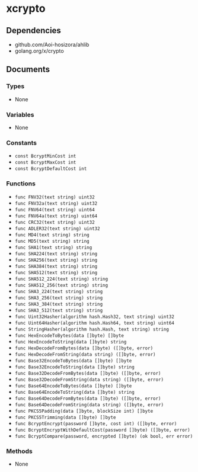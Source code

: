 # xcrypto

## Dependencies

+ github.com/Aoi-hosizora/ahlib
+ golang.org/x/crypto

## Documents

### Types

+ None

### Variables

+ None

### Constants

+ `const BcryptMinCost int`
+ `const BcryptMaxCost int`
+ `const BcryptDefaultCost int`

### Functions

+ `func FNV32(text string) uint32`
+ `func FNV32a(text string) uint32`
+ `func FNV64(text string) uint64`
+ `func FNV64a(text string) uint64`
+ `func CRC32(text string) uint32`
+ `func ADLER32(text string) uint32`
+ `func MD4(text string) string`
+ `func MD5(text string) string`
+ `func SHA1(text string) string`
+ `func SHA224(text string) string`
+ `func SHA256(text string) string`
+ `func SHA384(text string) string`
+ `func SHA512(text string) string`
+ `func SHA512_224(text string) string`
+ `func SHA512_256(text string) string`
+ `func SHA3_224(text string) string`
+ `func SHA3_256(text string) string`
+ `func SHA3_384(text string) string`
+ `func SHA3_512(text string) string`
+ `func Uint32Hasher(algorithm hash.Hash32, text string) uint32`
+ `func Uint64Hasher(algorithm hash.Hash64, text string) uint64`
+ `func StringHasher(algorithm hash.Hash, text string) string`
+ `func HexEncodeToBytes(data []byte) []byte`
+ `func HexEncodeToString(data []byte) string`
+ `func HexDecodeFromBytes(data []byte) ([]byte, error)`
+ `func HexDecodeFromString(data string) ([]byte, error)`
+ `func Base32EncodeToBytes(data []byte) []byte`
+ `func Base32EncodeToString(data []byte) string`
+ `func Base32DecodeFromBytes(data []byte) ([]byte, error)`
+ `func Base32DecodeFromString(data string) ([]byte, error)`
+ `func Base64EncodeToBytes(data []byte) []byte`
+ `func Base64EncodeToString(data []byte) string`
+ `func Base64DecodeFromBytes(data []byte) ([]byte, error)`
+ `func Base64DecodeFromString(data string) ([]byte, error)`
+ `func PKCS5Padding(data []byte, blockSize int) []byte`
+ `func PKCS5Trimming(data []byte) []byte`
+ `func BcryptEncrypt(password []byte, cost int) ([]byte, error)`
+ `func BcryptEncryptWithDefaultCost(password []byte) ([]byte, error)`
+ `func BcryptCompare(password, encrypted []byte) (ok bool, err error)`

### Methods

+ None
